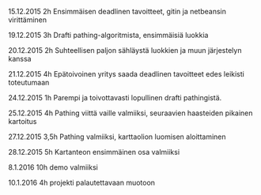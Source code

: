 15.12.2015
2h
Ensimmäisen deadlinen tavoitteet, gitin ja netbeansin virittäminen

19.12.2015
3h
Drafti pathing-algoritmista, ensimmäisiä luokkia

20.12.2015
2h
Suhteellisen paljon sähläystä luokkien ja muun järjestelyn kanssa

21.12.2015
4h
Epätoivoinen yritys saada deadlinen tavoitteet edes leikisti toteutumaan

24.12.2015
1h
Parempi ja toivottavasti lopullinen drafti pathingistä.

25.12.2015
4h
Pathing viittä vaille valmiiksi, seuraavien haasteiden pikainen kartoitus

27.12.2015
3,5h
Pathing valmiiksi, karttaolion luomisen aloittaminen

28.12.2015
5h
Kartanteon ensimmäinen osa valmiiksi

8.1.2016
10h
demo valmiiksi

10.1.2016
4h
projekti palautettavaan muotoon
